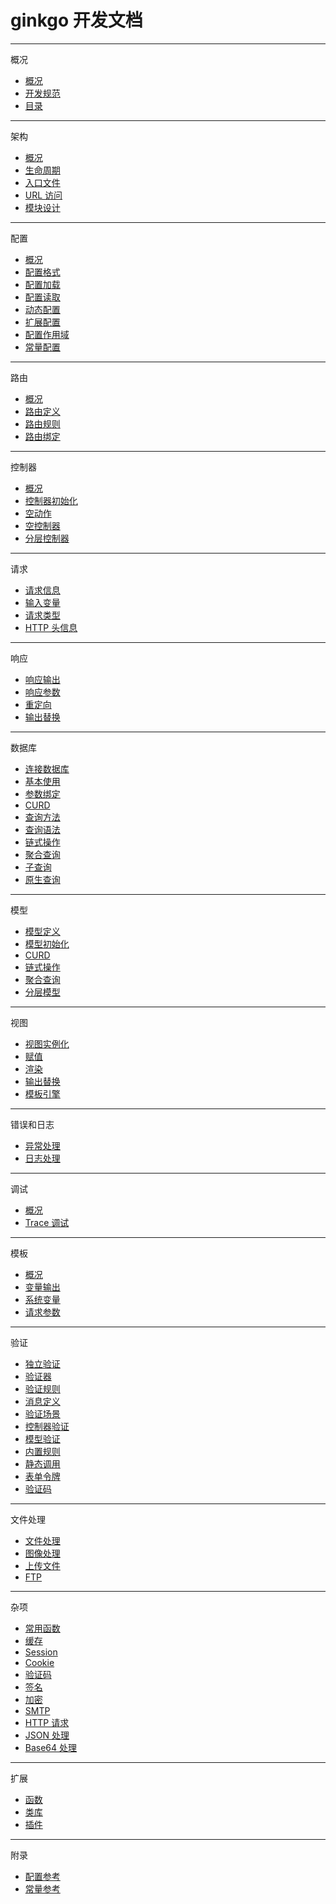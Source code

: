 # ginkgo 开发文档


----------

概况

* [概况](./overview/overview.md)
* [开发规范](./overview/spec.md)
* [目录](./overview/dir.md)


----------

架构

* [概况](./construct/overview.md)
* [生命周期](./construct/lifetime.md)
* [入口文件](./construct/entry.md)
* [URL 访问](./construct/url.md)
* [模块设计](./construct/module.md)


----------

配置

* [概况](./config/overview.md)
* [配置格式](./config/format.md)
* [配置加载](./config/load.md)
* [配置读取](./config/read.md)
* [动态配置](./config/dynamic.md)
* [扩展配置](./config/extra.md)
* [配置作用域](./config/range.md)
* [常量配置](./config/const.md)


----------

路由

* [概况](./route/overview.md)
* [路由定义](./route/define.md)
* [路由规则](./route/rules.md)
* [路由绑定](./route/bind.md)


----------

控制器

* [概况](./ctrl/overview.md)
* [控制器初始化](./ctrl/init.md)
* [空动作](./ctrl/a_empty.md)
* [空控制器](./ctrl/c_empty.md)
* [分层控制器](./ctrl/layer.md)


----------

请求

* [请求信息](./request/overview.md)
* [输入变量](./request/input.md)
* [请求类型](./request/type.md)
* [HTTP 头信息](./request/header.md)


----------

响应

* [响应输出](./response/overview.md)
* [响应参数](./response/param.md)
* [重定向](./response/redirect.md)
* [输出替换](./response/replace.md)


----------

数据库

* [连接数据库](./database/overview.md)
* [基本使用](./database/basic.md)
* [参数绑定](./database/bind.md)
* [CURD](./database/curd.md)
* [查询方法](./database/query.md)
* [查询语法](./database/syntax.md)
* [链式操作](./database/chain.md)
* [聚合查询](./database/aggregate.md)
* [子查询](./database/subquery.md)
* [原生查询](./database/native.md)


----------

模型

* [模型定义](./model/overview.md)
* [模型初始化](./model/init.md)
* [CURD](./model/curd.md)
* [链式操作](./model/chain.md)
* [聚合查询](./model/aggregate.md)
* [分层模型](./model/layer.md)


----------

视图

* [视图实例化](./view/overview.md)
* [赋值](./view/assign.md)
* [渲染](./view/rendering.md)
* [输出替换](./view/replace.md)
* [模板引擎](./view/engine.md)


----------

错误和日志

* [异常处理](./err_log/overview.md)
* [日志处理](./err_log/log.md)


----------

调试

* [概况](./debug/overview.md)
* [Trace 调试](./debug/trace.md)


----------

模板

* [概况](./template/overview.md)
* [变量输出](./template/variable.md)
* [系统变量](./template/system.md)
* [请求参数](./template/request.md)


----------

验证

* [独立验证](./validate/overview.md)
* [验证器](./validate/validator.md)
* [验证规则](./validate/rule.md)
* [消息定义](./validate/message.md)
* [验证场景](./validate/scene.md)
* [控制器验证](./validate/ctrl.md)
* [模型验证](./validate/model.md)
* [内置规则](./validate/builtin.md)
* [静态调用](./validate/static.md)
* [表单令牌](./validate/token.md)
* [验证码](./validate/captcha.md)


----------

文件处理

* [文件处理](./file/overview.md)
* [图像处理](./file/image.md)
* [上传文件](./file/upload.md)
* [FTP](./file/ftp.md)


----------

杂项

* [常用函数](./misc/overview.md)
* [缓存](./misc/cache.md)
* [Session](./misc/session.md)
* [Cookie](./misc/cookie.md)
* [验证码](./misc/captcha.md)
* [签名](./misc/sign.md)
* [加密](./misc/crypt.md)
* [SMTP](./misc/smtp.md)
* [HTTP 请求](./misc/http.md)
* [JSON 处理](./misc/json.md)
* [Base64 处理](./misc/base64.md)


----------

扩展

* [函数](./extend/overview.md)
* [类库](./extend/class.md)
* [插件](./extend/plugin.md)


----------

附录

* [配置参考](./attach/overview.md)
* [常量参考](./attach/const.md)